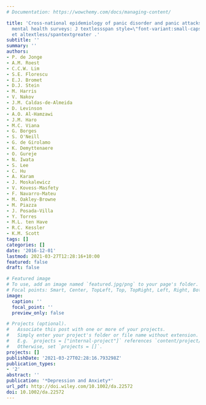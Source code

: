 ```yaml
---
# Documentation: https://wowchemy.com/docs/managing-content/

title: 'Cross-national epidemiology of panic disorder and panic attacks in the world
  mental health surveys: J textlessspan style=\"font-variant:small-caps;\"textgreateronge
  et altextless/spantextgreater .'
subtitle: ''
summary: ''
authors:
- P. de Jonge
- A.M. Roest
- C.C.W. Lim
- S.E. Florescu
- E.J. Bromet
- D.J. Stein
- M. Harris
- V. Nakov
- J.M. Caldas-de-Almeida
- D. Levinson
- A.O. Al-Hamzawi
- J.M. Haro
- M.C. Viana
- G. Borges
- S. O'Neill
- G. de Girolamo
- K. Demyttenaere
- O. Gureje
- N. Iwata
- S. Lee
- C. Hu
- A. Karam
- J. Moskalewicz
- V. Kovess-Masfety
- F. Navarro-Mateu
- M. Oakley-Browne
- M. Piazza
- J. Posada-Villa
- Y. Torres
- M.L. ten Have
- R.C. Kessler
- K.M. Scott
tags: []
categories: []
date: '2016-12-01'
lastmod: 2021-03-27T12:28:16+10:00
featured: false
draft: false

# Featured image
# To use, add an image named `featured.jpg/png` to your page's folder.
# Focal points: Smart, Center, TopLeft, Top, TopRight, Left, Right, BottomLeft, Bottom, BottomRight.
image:
  caption: ''
  focal_point: ''
  preview_only: false

# Projects (optional).
#   Associate this post with one or more of your projects.
#   Simply enter your project's folder or file name without extension.
#   E.g. `projects = ["internal-project"]` references `content/project/deep-learning/index.md`.
#   Otherwise, set `projects = []`.
projects: []
publishDate: '2021-03-27T02:28:16.793298Z'
publication_types:
- '2'
abstract: ''
publication: '*Depression and Anxiety*'
url_pdf: http://doi.wiley.com/10.1002/da.22572
doi: 10.1002/da.22572
---
```

